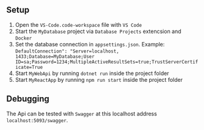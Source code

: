 ## Setup
1. Open the `VS-Code.code-workspace` file with `VS Code `
2. Start the `MyDatabase` project via `Database Projects` extencsion and `Docker`
3. Set the database connection in `appsettings.json`. Example: `DefaultConnection": "Server=localhost, 1433;Database=MyDatabase;User ID=sa;Password=1234;MultipleActiveResultSets=true;TrustServerCertificate=True`
4. Start `MyWebApi` by running `dotnet run` inside the project folder
5. Start `MyReactApp` by running `npm run start` inside the project folder

## Debugging

The Api can be tested with `Swagger` at this localhost address `localhost:5093/swagger`.